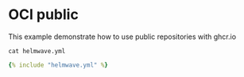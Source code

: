 # OCI public

This example demonstrate how to use public repositories with ghcr.io

`cat helmwave.yml`

```yaml
{% include "helmwave.yml" %}
```
